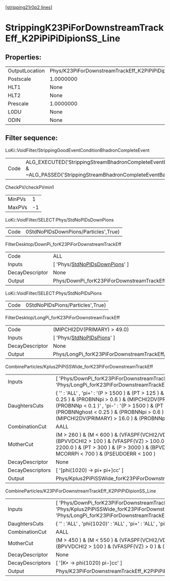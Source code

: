 [[stripping21r0p2 lines]](./stripping21r0p2-index)

# StrippingK23PiForDownstreamTrackEff_K2PiPiPiDipionSS_Line

## Properties:

|                |                                                                 |
|----------------|-----------------------------------------------------------------|
| OutputLocation | Phys/K23PiForDownstreamTrackEff_K2PiPiPiDipionSS_Line/Particles |
| Postscale      | 1.0000000                                                       |
| HLT1           | None                                                            |
| HLT2           | None                                                            |
| Prescale       | 1.0000000                                                       |
| L0DU           | None                                                            |
| ODIN           | None                                                            |

## Filter sequence:

LoKi::VoidFilter/StrippingGoodEventConditionBhadronCompleteEvent

|      |                                                                                                                          |
|------|--------------------------------------------------------------------------------------------------------------------------|
| Code | ALG_EXECUTED('StrippingStreamBhadronCompleteEventBadEvent') & ~ALG_PASSED('StrippingStreamBhadronCompleteEventBadEvent') |

CheckPV/checkPVmin1

|        |     |
|--------|-----|
| MinPVs | 1   |
| MaxPVs | -1  |

LoKi::VoidFilter/SELECT:Phys/StdNoPIDsDownPions

|      |                                      |
|------|--------------------------------------|
| Code | 0StdNoPIDsDownPions/Particles',True) |

FilterDesktop/DownPi_forK23PiForDownstreamTrackEff

|                 |                                                                                         |
|-----------------|-----------------------------------------------------------------------------------------|
| Code            | ALL                                                                                     |
| Inputs          | [ 'Phys/[StdNoPIDsDownPions](./stripping21r0p2-commonparticles-stdnopidsdownpions)' ] |
| DecayDescriptor | None                                                                                    |
| Output          | Phys/DownPi_forK23PiForDownstreamTrackEff/Particles                                     |

LoKi::VoidFilter/SELECT:Phys/StdNoPIDsPions

|      |                                  |
|------|----------------------------------|
| Code | 0StdNoPIDsPions/Particles',True) |

FilterDesktop/LongPi_forK23PiForDownstreamTrackEff

|                 |                                                                                 |
|-----------------|---------------------------------------------------------------------------------|
| Code            | (MIPCHI2DV(PRIMARY) \> 49.0)                                                    |
| Inputs          | [ 'Phys/[StdNoPIDsPions](./stripping21r0p2-commonparticles-stdnopidspions)' ] |
| DecayDescriptor | None                                                                            |
| Output          | Phys/LongPi_forK23PiForDownstreamTrackEff/Particles                             |

CombineParticles/Kplus2PiPiSSWide_forK23PiForDownstreamTrackEff

|                  |                                                                                                                                                                                                                                                                                                    |
|------------------|----------------------------------------------------------------------------------------------------------------------------------------------------------------------------------------------------------------------------------------------------------------------------------------------------|
| Inputs           | [ 'Phys/DownPi_forK23PiForDownstreamTrackEff' , 'Phys/LongPi_forK23PiForDownstreamTrackEff' ]                                                                                                                                                                                                    |
| DaughtersCuts    | { '' : 'ALL' , 'pi+' : '(P \> 1500 ) & (PT \> 125 ) & (PROBNNghost \< 0.25 ) & (PROBNNpi \> 0.6 ) & (MIPCHI2DV(PRIMARY) \> 16.0 ) & (PROBNNp \< 0.1 )' , 'pi-' : '(P \> 1500 ) & (PT \> 125 ) & (PROBNNghost \< 0.25 ) & (PROBNNpi \> 0.6 ) & (MIPCHI2DV(PRIMARY) \> 16.0 ) & (PROBNNp \< 0.1 )' } |
| CombinationCut   | AALL                                                                                                                                                                                                                                                                                               |
| MotherCut        | (M \> 260 ) & (M \< 600 ) & (VFASPF(VCHI2/VDOF) \< 2 ) & (BPVVDCHI2 \> 100 ) & (VFASPF(VZ) \> 100.0 ) & (VFASPF(VZ) \< 2200.0 ) & (PT \> 300 ) & (P \> 3000 ) & (BPVDIRA \> 0.9995 ) & ( MCORRPi \< 700 ) & (PSEUDOERR \< 100 )                                                                    |
| DecayDescriptor  | None                                                                                                                                                                                                                                                                                               |
| DecayDescriptors | [ '[phi(1020) -\> pi+ pi+]cc' ]                                                                                                                                                                                                                                                                |
| Output           | Phys/Kplus2PiPiSSWide_forK23PiForDownstreamTrackEff/Particles                                                                                                                                                                                                                                      |

CombineParticles/K23PiForDownstreamTrackEff_K2PiPiPiDipionSS_Line

|                  |                                                                                                                                                         |
|------------------|---------------------------------------------------------------------------------------------------------------------------------------------------------|
| Inputs           | [ 'Phys/DownPi_forK23PiForDownstreamTrackEff' , 'Phys/Kplus2PiPiSSWide_forK23PiForDownstreamTrackEff' , 'Phys/LongPi_forK23PiForDownstreamTrackEff' ] |
| DaughtersCuts    | { '' : 'ALL' , 'phi(1020)' : 'ALL' , 'pi+' : 'ALL' , 'pi-' : 'ALL' }                                                                                    |
| CombinationCut   | AALL                                                                                                                                                    |
| MotherCut        | (M \> 450 ) & (M \< 550 ) & (VFASPF(VCHI2/VDOF) \< 5 ) & (BPVVDCHI2 \> 100 ) & (VFASPF(VZ) \> 0 ) & (VFASPF(VZ) \< 2200 )                               |
| DecayDescriptor  | None                                                                                                                                                    |
| DecayDescriptors | [ '[K+ -\> phi(1020) pi-]cc' ]                                                                                                                      |
| Output           | Phys/K23PiForDownstreamTrackEff_K2PiPiPiDipionSS_Line/Particles                                                                                         |
